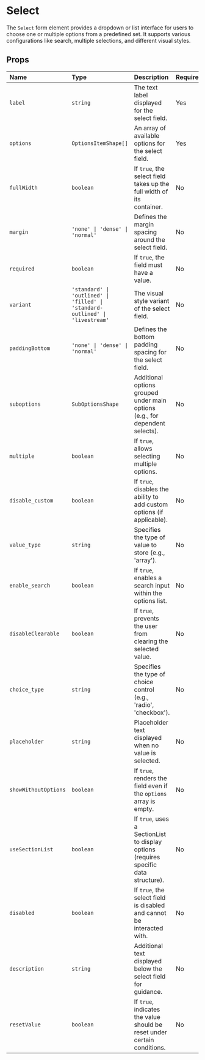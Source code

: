 # Select

The `Select` form element provides a dropdown or list interface for users to choose one or multiple options from a predefined set. It supports various configurations like search, multiple selections, and different visual styles.

## Props

| Name                 | Type                                                                                             | Description                                                                 | Required | Default     |
| :------------------- | :----------------------------------------------------------------------------------------------- | :-------------------------------------------------------------------------- | :------- | :---------- |
| `label`              | `string`                                                                                         | The text label displayed for the select field.                              | Yes      |             |
| `options`            | `OptionsItemShape[]`                                                                             | An array of available options for the select field.                         | Yes      | `[]`        |
| `fullWidth`          | `boolean`                                                                                        | If `true`, the select field takes up the full width of its container.       | No       | `false`     |
| `margin`             | `'none' \| 'dense' \| 'normal'`                                                                  | Defines the margin spacing around the select field.                         | No       | `'normal'`  |
| `required`           | `boolean`                                                                                        | If `true`, the field must have a value.                                     | No       | `false`     |
| `variant`            | `'standard' \| 'outlined' \| 'filled' \| 'standard-outlined' \| 'livestream'`                    | The visual style variant of the select field.                               | No       | `'standard'`|
| `paddingBottom`      | `'none' \| 'dense' \| 'normal'`                                                                  | Defines the bottom padding spacing for the select field.                    | No       | `'normal'`  |
| `suboptions`         | `SubOptionsShape`                                                                                | Additional options grouped under main options (e.g., for dependent selects). | No       | `undefined` |
| `multiple`           | `boolean`                                                                                        | If `true`, allows selecting multiple options.                               | No       | `false`     |
| `disable_custom`     | `boolean`                                                                                        | If `true`, disables the ability to add custom options (if applicable).      | No       | `false`     |
| `value_type`         | `string`                                                                                         | Specifies the type of value to store (e.g., 'array').                       | No       | `undefined` |
| `enable_search`      | `boolean`                                                                                        | If `true`, enables a search input within the options list.                  | No       | `false`     |
| `disableClearable`   | `boolean`                                                                                        | If `true`, prevents the user from clearing the selected value.              | No       | `false`     |
| `choice_type`        | `string`                                                                                         | Specifies the type of choice control (e.g., 'radio', 'checkbox').           | No       | `undefined` |
| `placeholder`        | `string`                                                                                         | Placeholder text displayed when no value is selected.                       | No       | `'select'`  |
| `showWithoutOptions` | `boolean`                                                                                        | If `true`, renders the field even if the `options` array is empty.          | No       | `false`     |
| `useSectionList`     | `boolean`                                                                                        | If `true`, uses a SectionList to display options (requires specific data structure). | No       | `false`     |
| `disabled`           | `boolean`                                                                                        | If `true`, the select field is disabled and cannot be interacted with.      | No       | `false`     |
| `description`        | `string`                                                                                         | Additional text displayed below the select field for guidance.              | No       | `undefined` |
| `resetValue`         | `boolean`                                                                                        | If `true`, indicates the value should be reset under certain conditions.    | No       | `false`     |